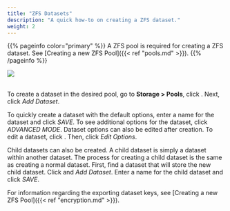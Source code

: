 ```yaml
---
title: "ZFS Datasets"
description: "A quick how-to on creating a ZFS dataset."
weight: 2
---
```


{{% pageinfo color="primary" %}}
A ZFS pool is required for creating a ZFS dataset. See [Creating a new ZFS Pool]({{< ref "pools.md" >}}).
{{% /pageinfo %}}

<img src="/images/pools-dataset.JPG">
<br><br>

To create a dataset in the desired pool, go to **Storage > Pools**, click <i class="fas fa-ellipsis-v"></i>. Next, click *Add Dataset*.

To quickly create a dataset with the default options, enter a name for the dataset and click *SAVE*. To see additional options for the dataset, click *ADVANCED MODE*. Dataset options can also be edited after creation. To edit a dataset, click <i class="fas fa-ellipsis-v"></i>. Then, click *Edit Options*.

Child datasets can also be created. A child dataset is simply a dataset within another dataset. The process for creating a child dataset is the same as creating a normal dataset. First, find a dataset that will store the new child dataset. Click <i class="fas fa-ellipsis-v"></i> and *Add Dataset*. Enter a name for the child dataset and click *SAVE*.

For information regarding the exporting dataset keys, see [Creating a new ZFS Pool]({{< ref "encryption.md" >}}).
